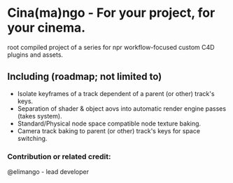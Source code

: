 # Cina(ma)ngo - For your project, for your cinema.
root compiled project of a series for npr workflow-focused custom C4D plugins and assets.

## Including (roadmap; not limited to)
- Isolate keyframes of a track dependent of a parent (or other) track's keys.
- Separation of shader & object aovs into automatic render engine passes (takes system).
- Standard/Physical node space compatible node texture baking.
- Camera track baking to parent (or other) track's keys for space switching.

### Contribution or related credit:
@elimango - lead developer
